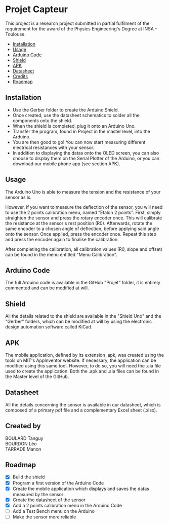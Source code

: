 # Projet Capteur  

This project is a research project submitted in partial fulfilment of the requirement for the award of the Physics Engineering's Degree at INSA - Toulouse.

  - [Installation](#installation)
  - [Usage](#usage)
  - [Arduino Code](#arduino-code)
  - [Shield](#shield)
  - [APK](#apk)
  - [Datasheet](#datasheet)
  - [Credits](#credits)
  - [Roadmap](#roadmap)

## Installation

  * Use the Gerber folder to create the Arduino Shield.  
  * Once created, use the datasheet schematics to solder all the components onto the shield.  
  * When the shield is completed, plug it onto an Arduino Uno.  
  * Transfer the program, found in Project in the master level, into the Arduino.
  * You are then good to go! You can now start measuring different electrical resistances with your sensor. 
  * In addition to displaying the datas onto the OLED screen, you can also choose to display them on the Serial Plotter of the Arduino, or you can download our mobile    phone app (see section APK). 

## Usage

The Arduino Uno is able to measure the tension and the resistance of your sensor as is. 

However, if you want to measure the deflection of the sensor, you will need to use the 2 points calibration menu, named "Etalon 2 points". 
First, simply straighten the sensor and press the rotary encoder once. This will calibrate the resistance at the sensor's rest position (R0). 
Afterwards, rotate the same encoder to a chosen angle of deflection, before applying said angle onto the sensor. Once applied, press the encoder once. Repeat this step and press the encoder again to finalise the calibration. 

After completing the calibration, all calibration values (R0, slope and offset) can be found in the menu entitled "Menu Calibration".

## Arduino Code

The full Arduino code is available in the GitHub "Projet" folder, it is entirely commented and can be modified at will.

## Shield

All the details related to the shield are available in the "Shield Uno" and the "Gerber" folders, which can be modified at will by using the electronic design automation software called KiCad.

## APK

The mobile application, defined by its extension .apk, was created using the tools on MIT's AppInventor website. If necessary, the application can be modified using this same tool. However, to do so, you will need the .aia file used to create the application. Both the .apk and .aia files can be found in the Master level of the GitHub.

## Datasheet

All the details concerning the sensor is available in our datasheet, which is composed of a primary pdf file and a complementary Excel sheet (.xlsx).

## Created by

BOULARD Tanguy  
BOURDON Léo  
TARRADE Manon  

## Roadmap

  - [x] Build the shield
  - [x] Program a first version of the Arduino Code
  - [x] Create the mobile application which displays and saves the datas measured by the sensor
  - [x] Create the datasheet of the sensor
  - [x] Add a 2 points calibration menu in the Arduino Code
  - [ ] Add a Test Bench menu on the Arduino
  - [ ] Make the sensor more reliable
